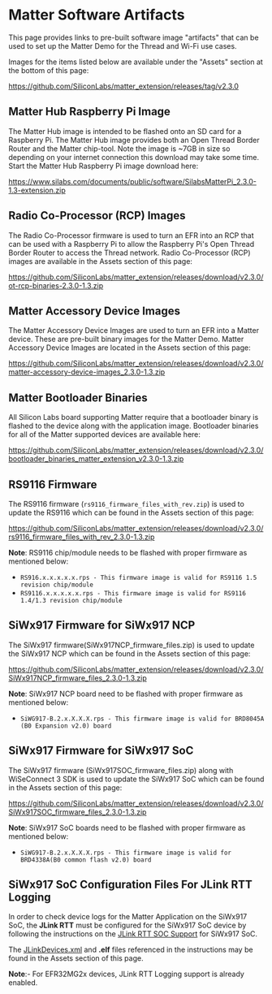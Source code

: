 # Matter Software Artifacts

This page provides links to pre-built software image "artifacts" that can be used to set up the Matter Demo for the Thread and Wi-Fi use cases.

Images for the items listed below are available under the "Assets" section at the bottom of this page:

https://github.com/SiliconLabs/matter_extension/releases/tag/v2.3.0

## Matter Hub Raspberry Pi Image

The Matter Hub image is intended to be flashed onto an SD card for a Raspberry Pi. The Matter Hub image provides both an Open Thread Border Router and the Matter chip-tool. Note the image is ~7GB in size so depending on your internet connection this download may take some time. Start the Matter Hub Raspberry Pi image download here:

https://www.silabs.com/documents/public/software/SilabsMatterPi_2.3.0-1.3-extension.zip

## Radio Co-Processor (RCP) Images

The Radio Co-Processor firmware is used to turn an EFR into an RCP that can be used with a Raspberry Pi to allow the Raspberry Pi's Open Thread Border Router to access the Thread network. Radio Co-Processor (RCP) images are available in the Assets section of this page:

https://github.com/SiliconLabs/matter_extension/releases/download/v2.3.0/ot-rcp-binaries-2.3.0-1.3.zip

## Matter Accessory Device Images

The Matter Accessory Device Images are used to turn an EFR into a Matter device. These are pre-built binary images for the Matter Demo. Matter Accessory Device Images are located in the Assets section of this page:

https://github.com/SiliconLabs/matter_extension/releases/download/v2.3.0/matter-accessory-device-images_2.3.0-1.3.zip

## Matter Bootloader Binaries

All Silicon Labs board supporting Matter require that a bootloader binary is flashed to the device along with the application image. Bootloader binaries for all of the Matter supported devices are available here:

https://github.com/SiliconLabs/matter_extension/releases/download/v2.3.0/bootloader_binaries_matter_extension_v2.3.0-1.3.zip

## RS9116 Firmware

The RS9116 firmware (`rs9116_firmware_files_with_rev.zip`) is used to update the RS9116 which can be found in the Assets section of this page:

https://github.com/SiliconLabs/matter_extension/releases/download/v2.3.0/rs9116_firmware_files_with_rev_2.3.0-1.3.zip

**Note**:
RS9116 chip/module needs to be flashed with proper firmware as mentioned below:

- `RS916.x.x.x.x.x.rps - This firmware image is valid for RS9116 1.5 revision chip/module`
- `RS9116.x.x.x.x.x.rps - This firmware image is valid for RS9116 1.4/1.3 revision chip/module`

## SiWx917 Firmware for SiWx917 NCP

The SiWx917 firmware(SiWx917NCP_firmware_files.zip) is used to update the SiWx917 NCP which can be found in the Assets section of this page:

https://github.com/SiliconLabs/matter_extension/releases/download/v2.3.0/SiWx917NCP_firmware_files_2.3.0-1.3.zip

**Note**:
SiWx917 NCP board need to be flashed with proper firmware as mentioned below:

- `SiWG917-B.2.x.X.X.X.rps - This firmware image is valid for BRD8045A (B0 Expansion v2.0) board`

## SiWx917 Firmware for SiWx917 SoC

The SiWx917 firmware (SiWx917SOC_firmware_files.zip) along with WiSeConnect 3 SDK is used to update the SiWx917 SoC which can be found in the Assets section of this page:

https://github.com/SiliconLabs/matter_extension/releases/download/v2.3.0/SiWx917SOC_firmware_files_2.3.0-1.3.zip

**Note**:
SiWx917 SoC boards need to be flashed with proper firmware as mentioned below:

- `SiWG917-B.2.x.X.X.X.rps - This firmware image is valid for BRD4338A(B0 common flash v2.0) board`

## SiWx917 SoC Configuration Files For JLink RTT Logging

In order to check device logs for the Matter Application on the SiWx917 SoC, the **JLink RTT** must be configured for the SiWx917 SoC device by following the instructions on the [JLink RTT SOC Support](/matter/<docspace-docleaf-version>/matter-wifi-enabling-features/jlink-soc-setup) for SiWx917 SoC.

The [JLinkDevices.xml](https://github.com/SiliconLabs/matter_extension/releases/download/v2.3.0/JLinkDevices.xml) and **.elf** files referenced in the instructions may be found in the Assets section of this page.

**Note**:- For EFR32MG2x devices, JLink RTT Logging support is already enabled.
